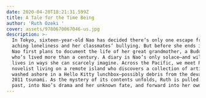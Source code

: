 ```yaml
---
date: 2020-04-20T18:21:31.599Z
title: A Tale for the Time Being
author: 'Ruth Ozeki '
cover: assets/9780670067046-us.jpg
description: >-
  In Tokyo, sixteen-year-old Nao has decided there’s only one escape from her
  aching loneliness and her classmates’ bullying. But before she ends it all,
  Nao first plans to document the life of her great grandmother, a Buddhist nun
  who’s lived more than a century. A diary is Nao’s only solace—and will touch
  lives in ways she can scarcely imagine. Across the Pacific, we meet Ruth, a
  novelist living on a remote island who discovers a collection of artifacts
  washed ashore in a Hello Kitty lunchbox—possibly debris from the devastating
  2011 tsunami. As the mystery of its contents unfolds, Ruth is pulled into the
  past, into Nao’s drama and her unknown fate, and forward into her own future.
---
```


